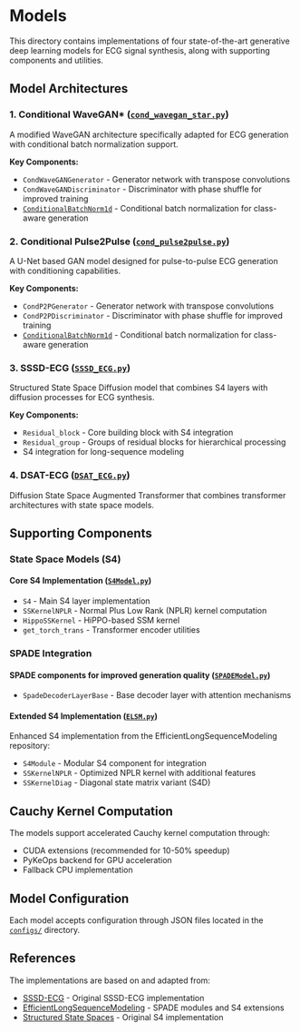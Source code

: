 # Models

This directory contains implementations of four state-of-the-art generative deep learning models for ECG signal synthesis, along with supporting components and utilities.

## Model Architectures

### 1. Conditional WaveGAN* ([`cond_wavegan_star.py`](cond_wavegan_star.py))
A modified WaveGAN architecture specifically adapted for ECG generation with conditional batch normalization support.

**Key Components:**
- `CondWaveGANGenerator` - Generator network with transpose convolutions
- `CondWaveGANDiscriminator` - Discriminator with phase shuffle for improved training
- [`ConditionalBatchNorm1d`](cond_batchnorm.py) - Conditional batch normalization for class-aware generation

### 2. Conditional Pulse2Pulse ([`cond_pulse2pulse.py`](cond_pulse2pulse.py))
A U-Net based GAN model designed for pulse-to-pulse ECG generation with conditioning capabilities.

**Key Components:**
- `CondP2PGenerator` - Generator network with transpose convolutions
- `CondP2PDiscriminator` - Discriminator with phase shuffle for improved training
- [`ConditionalBatchNorm1d`](cond_batchnorm.py) - Conditional batch normalization for class-aware generation

### 3. SSSD-ECG ([`SSSD_ECG.py`](SSSD_ECG.py))
Structured State Space Diffusion model that combines S4 layers with diffusion processes for ECG synthesis.

**Key Components:**
- `Residual_block` - Core building block with S4 integration
- `Residual_group` - Groups of residual blocks for hierarchical processing
- S4 integration for long-sequence modeling

### 4. DSAT-ECG ([`DSAT_ECG.py`](DSAT_ECG.py))
Diffusion State Space Augmented Transformer that combines transformer architectures with state space models.

## Supporting Components

### State Space Models (S4)

#### Core S4 Implementation ([`S4Model.py`](S4Model.py))
- `S4` - Main S4 layer implementation
- `SSKernelNPLR` - Normal Plus Low Rank (NPLR) kernel computation
- `HippoSSKernel` - HiPPO-based SSM kernel
- `get_torch_trans` - Transformer encoder utilities

### SPADE Integration

#### SPADE components for improved generation quality ([`SPADEModel.py`](SPADEModel.py))
- `SpadeDecoderLayerBase` - Base decoder layer with attention mechanisms

#### Extended S4 Implementation ([`ELSM.py`](ELSM.py))
Enhanced S4 implementation from the EfficientLongSequenceModeling repository:
- `S4Module` - Modular S4 component for integration
- `SSKernelNPLR` - Optimized NPLR kernel with additional features
- `SSKernelDiag` - Diagonal state matrix variant (S4D)

## Cauchy Kernel Computation
The models support accelerated Cauchy kernel computation through:
- CUDA extensions (recommended for 10-50% speedup)
- PyKeOps backend for GPU acceleration
- Fallback CPU implementation

## Model Configuration

Each model accepts configuration through JSON files located in the [`configs/`](../configs/) directory.

## References

The implementations are based on and adapted from:
- [SSSD-ECG](https://github.com/AI4HealthUOL/SSSD-ECG) - Original SSSD-ECG implementation
- [EfficientLongSequenceModeling](https://github.com/microsoft/EfficientLongSequenceModeling) - SPADE modules and S4 extensions
- [Structured State Spaces](https://github.com/state-spaces/s4) - Original S4 implementation
